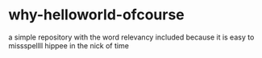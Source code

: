 # why-helloworld-ofcourse
a simple repository with the word relevancy included because it is easy to missspellll
hippee in the nick of time

